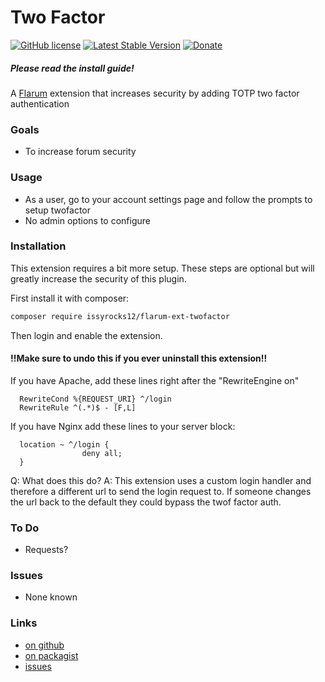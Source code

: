 # Two Factor

[![GitHub license](https://img.shields.io/badge/license-MIT-blue.svg)](https://github.com/issyrocks12/flarum-ext-twofactor/blob/master/LICENSE) [![Latest Stable Version](https://img.shields.io/packagist/v/issyrocks12/flarum-ext-twofactor.svg)](https://github.com/issyrocks12/flarum-ext-twofactor) [![Donate](https://img.shields.io/badge/paypal-donate-yellow.svg)](https://paypal.me/CDK2020)

##### Please read the install guide!

A [Flarum](http://flarum.org) extension that increases security by adding TOTP two factor authentication

### Goals

- To increase forum security

### Usage

- As a user, go to your account settings page and follow the prompts to setup twofactor
- No admin options to configure

### Installation

This extension requires a bit more setup. These steps are optional but will greatly increase the security of this plugin.

First install it with composer:

```bash
composer require issyrocks12/flarum-ext-twofactor
```

Then login and enable the extension.

#### !!Make sure to undo this if you ever uninstall this extension!!

If you have Apache, add these lines right after the "RewriteEngine on"

```
  RewriteCond %{REQUEST_URI} ^/login
  RewriteRule ^(.*)$ - [F,L]
```

If you have Nginx add these lines to your server block:

```
  location ~ ^/login {
                deny all;
  }
```

Q: What does this do?
A: This extension uses a custom login handler and therefore a different url to send the login request to. If someone changes the url back to the default they could bypass the twof factor auth.
### To Do

- Requests?

### Issues

- None known


### Links

- [on github](https://github.com/issyrocks12/flarum-ext-twofactor)
- [on packagist](https://packagist.org/packages/issyrocks12/flarum-ext-twofactor)
- [issues](https://github.com/issyrocks12/flarum-ext-twofactor/issues)
